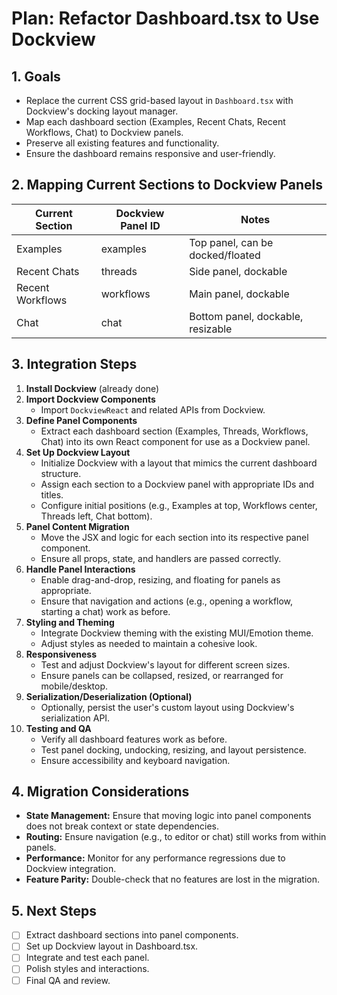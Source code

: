 # Plan: Refactor Dashboard.tsx to Use Dockview

## 1. Goals

- Replace the current CSS grid-based layout in `Dashboard.tsx` with Dockview's docking layout manager.
- Map each dashboard section (Examples, Recent Chats, Recent Workflows, Chat) to Dockview panels.
- Preserve all existing features and functionality.
- Ensure the dashboard remains responsive and user-friendly.

## 2. Mapping Current Sections to Dockview Panels

| Current Section  | Dockview Panel ID | Notes                             |
| ---------------- | ----------------- | --------------------------------- |
| Examples         | examples          | Top panel, can be docked/floated  |
| Recent Chats     | threads           | Side panel, dockable              |
| Recent Workflows | workflows         | Main panel, dockable              |
| Chat             | chat              | Bottom panel, dockable, resizable |

## 3. Integration Steps

1. **Install Dockview** (already done)
2. **Import Dockview Components**
   - Import `DockviewReact` and related APIs from Dockview.
3. **Define Panel Components**
   - Extract each dashboard section (Examples, Threads, Workflows, Chat) into its own React component for use as a Dockview panel.
4. **Set Up Dockview Layout**
   - Initialize Dockview with a layout that mimics the current dashboard structure.
   - Assign each section to a Dockview panel with appropriate IDs and titles.
   - Configure initial positions (e.g., Examples at top, Workflows center, Threads left, Chat bottom).
5. **Panel Content Migration**
   - Move the JSX and logic for each section into its respective panel component.
   - Ensure all props, state, and handlers are passed correctly.
6. **Handle Panel Interactions**
   - Enable drag-and-drop, resizing, and floating for panels as appropriate.
   - Ensure that navigation and actions (e.g., opening a workflow, starting a chat) work as before.
7. **Styling and Theming**
   - Integrate Dockview theming with the existing MUI/Emotion theme.
   - Adjust styles as needed to maintain a cohesive look.
8. **Responsiveness**
   - Test and adjust Dockview's layout for different screen sizes.
   - Ensure panels can be collapsed, resized, or rearranged for mobile/desktop.
9. **Serialization/Deserialization (Optional)**
   - Optionally, persist the user's custom layout using Dockview's serialization API.
10. **Testing and QA**
    - Verify all dashboard features work as before.
    - Test panel docking, undocking, resizing, and layout persistence.
    - Ensure accessibility and keyboard navigation.

## 4. Migration Considerations

- **State Management:** Ensure that moving logic into panel components does not break context or state dependencies.
- **Routing:** Ensure navigation (e.g., to editor or chat) still works from within panels.
- **Performance:** Monitor for any performance regressions due to Dockview integration.
- **Feature Parity:** Double-check that no features are lost in the migration.

## 5. Next Steps

- [ ] Extract dashboard sections into panel components.
- [ ] Set up Dockview layout in Dashboard.tsx.
- [ ] Integrate and test each panel.
- [ ] Polish styles and interactions.
- [ ] Final QA and review.

